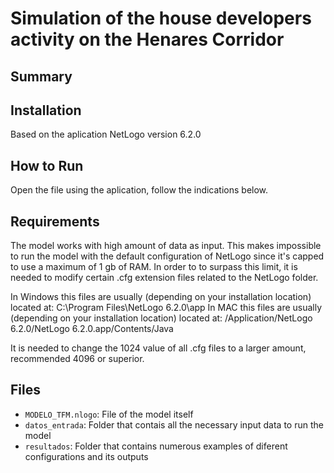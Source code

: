 # Simulation of the house developers activity on the Henares Corridor
## Summary

## Installation

Based on the aplication NetLogo version 6.2.0

## How to Run

Open the file using the aplication, follow the indications below.

## Requirements
 
The model works with high amount of data as input. This makes impossible to run the model with the default configuration of NetLogo since it's capped to use a maximum of 1 gb of RAM. In order to to surpass this limit, it is needed to modify certain .cfg extension files related to the NetLogo folder. 

In Windows this files are usually (depending on your installation location) located at: C:\Program Files\NetLogo 6.2.0\app
In MAC this files are usually (depending on your installation location) located at: /Application/NetLogo 6.2.0/NetLogo 6.2.0.app/Contents/Java 

It is needed to change the 1024 value of all .cfg files to a larger amount, recommended 4096 or superior.

## Files

* ``MODELO_TFM.nlogo``: File of the model itself
* ``datos_entrada``: Folder that contais all the necessary input data to run the model
* ``resultados``: Folder that contains numerous examples of diferent configurations and its outputs




